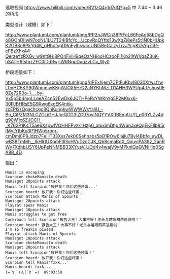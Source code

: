 选取视频 https://www.bilibili.com/video/BV1zQ4y1d7dQ?p=5 中 7:44 ~ 3:46 的桥段

类型设计（建模）如下：

http://www.plantuml.com/plantuml/png/PP2nJWCn38PtFqL66FeAg58bDgQo8GOhDIIwN7ooNL1LU7T24iBfcYc__UcpvRqQYftd13wXgZi8ePs5t1N0bHUpkK2OB8o8PkYd4K_qHbcfvgD9pEylhswccUNI5BeGJizyTrzJYcgKUsYg7cR-eFBzXhxA4-QerzeYzRXGv_w9ntGHj8PO4FviH9qeQzNHiooHCzooFl1Kp2lhWVqaZ3uK-hSATH6tstqzZFC0jDdRwj-WRNquDuqzvLCv_Wy0

桥段场景如下：

http://www.plantuml.com/plantuml/png/dPExhjem7CPtFuKbvl8030XrwLfrwL0nHC6KY90WnmniwKKgWJOX5HrQ2aNYKbMzLD1AHH3WPUp4J7s5us0E8Ze72R0o-1___by-Vx5p5b4mgLLqeAZ4n52EwDk6JQTHPoRcYWKhYg5P2M0xx6-30PJBHRsE5G9Xwg6kgEK4ntik-zcEPkizQgachcgc8QhKungkwWWWWsYaliU_-Bp_CiPZM3NLCZOLjGHJJqiQGG3iZC07pyINQYYVXRBEmAtzYl_p0RYLZv4dg90W1c6ZJOCH-_K762P1K4T5ae6XspwIVOHHFPyzk1Hzp6_otuximDhp4W6nJxeQqEKFllb85rtMytYtbKu3P1HWp5rbm-cmDmi0P9Jdzp7FeIllT33Xss7ek00Sehnabs5pB1ROw6lajlu7ByI4Bbfq_ewDLwBS8TmMh__IkHlrtUXpmFtll3cHVuDzcCJK_Qb8cmaBdX_QxuyiPA38z_2anRWy7XdhbUSY6UpPeNNMBB33XYysV_UOd4v4wajV9yMPknIQqQVNIHq0SgA8B_4D



输出：

```
Manis is escaping
Scorpion chokeManisto death
Manisgot 20points attack   
Manis tell Scorpion'放开我！你们这些坏蛋...'
Scorpion heard: 放开我！你们这些坏蛋...
Scorpion attack Manis of 5points
Manisgot 20points attack
Flayrat spear Manis
Manisgot 10points attack
Manis struggles to get free
Cockroach tell Scorpion'报告大王！大事不好！老头与瞎眼葫芦逃跑啦！'
Scorpion heard: 报告大王！大事不好！老头与瞎眼葫芦逃跑啦！
I'm so freakin pissed.
Flayrat attack Manis of 5points
Manisgot 10points attack
Scorpion chokeManisto death
Manisgot 20points attack
Manis tell Scorpion'放开我！你们这些坏蛋！'
Scorpion heard: 放开我！你们这些坏蛋！
Scorpion tell Manis'fxxk...'
Manis heard: fxxk...
(=´∀｀)人(´∀｀=)  09:03:58
```

